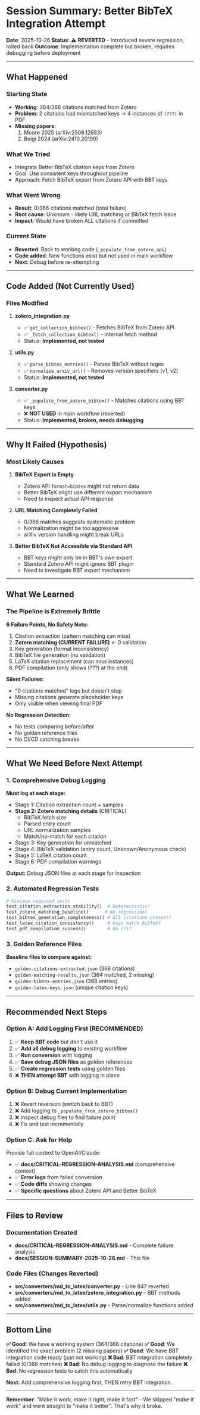 # Session Summary: Better BibTeX Integration Attempt

**Date**: 2025-10-26
**Status**: ⚠️ **REVERTED** - Introduced severe regression, rolled back
**Outcome**: Implementation complete but broken, requires debugging before deployment

---

## What Happened

### Starting State
- **Working**: 364/366 citations matched from Zotero
- **Problem**: 2 citations had mismatched keys → 4 instances of `(???)` in PDF
- **Missing papers**:
  1. Moore 2025 (arXiv:2508.12683)
  2. Beigi 2024 (arXiv:2410.20199)

### What We Tried
- Integrate Better BibTeX citation keys from Zotero
- Goal: Use consistent keys throughout pipeline
- Approach: Fetch BibTeX export from Zotero API with BBT keys

### What Went Wrong
- **Result**: 0/366 citations matched (total failure)
- **Root cause**: Unknown - likely URL matching or BibTeX fetch issue
- **Impact**: Would have broken ALL citations if committed

### Current State
- **Reverted**: Back to working code (`_populate_from_zotero_api`)
- **Code added**: New functions exist but not used in main workflow
- **Next**: Debug before re-attempting

---

## Code Added (Not Currently Used)

### Files Modified

1. **zotero_integration.py**
   - ✅ `get_collection_bibtex()` - Fetches BibTeX from Zotero API
   - ✅ `_fetch_collection_bibtex()` - Internal fetch method
   - Status: **Implemented, not tested**

2. **utils.py**
   - ✅ `parse_bibtex_entries()` - Parses BibTeX without regex
   - ✅ `normalize_arxiv_url()` - Removes version specifiers (v1, v2)
   - Status: **Implemented, not tested**

3. **converter.py**
   - ✅ `_populate_from_zotero_bibtex()` - Matches citations using BBT keys
   - ❌ **NOT USED** in main workflow (reverted)
   - Status: **Implemented, broken, needs debugging**

---

## Why It Failed (Hypothesis)

### Most Likely Causes

1. **BibTeX Export is Empty**
   - Zotero API `format=bibtex` might not return data
   - Better BibTeX might use different export mechanism
   - Need to inspect actual API response

2. **URL Matching Completely Failed**
   - 0/366 matches suggests systematic problem
   - Normalization might be too aggressive
   - arXiv version handling might break URLs

3. **Better BibTeX Not Accessible via Standard API**
   - BBT keys might only be in BBT's own export
   - Standard Zotero API might ignore BBT plugin
   - Need to investigate BBT export mechanism

---

## What We Learned

### The Pipeline is Extremely Brittle

**6 Failure Points, No Safety Nets:**
1. Citation extraction (pattern matching can miss)
2. **Zotero matching (CURRENT FAILURE)** ← 0 validation
3. Key generation (format inconsistency)
4. BibTeX file generation (no validation)
5. LaTeX citation replacement (can miss instances)
6. PDF compilation (only shows (???) at the end)

**Silent Failures:**
- "0 citations matched" logs but doesn't stop
- Missing citations generate placeholder keys
- Only visible when viewing final PDF

**No Regression Detection:**
- No tests comparing before/after
- No golden reference files
- No CI/CD catching breaks

---

## What We Need Before Next Attempt

### 1. Comprehensive Debug Logging

**Must log at each stage:**
- Stage 1: Citation extraction count + samples
- **Stage 2: Zotero matching details** (CRITICAL)
  - BibTeX fetch size
  - Parsed entry count
  - URL normalization samples
  - Match/no-match for each citation
- Stage 3: Key generation for unmatched
- Stage 4: BibTeX validation (entry count, Unknown/Anonymous check)
- Stage 5: LaTeX citation count
- Stage 6: PDF compilation warnings

**Output:** Debug JSON files at each stage for inspection

### 2. Automated Regression Tests

```python
# Minimum required tests
test_citation_extraction_stability()  # Deterministic?
test_zotero_matching_baseline()      # No regression?
test_bibtex_generation_completeness() # All citations present?
test_latex_citation_consistency()     # Keys match BibTeX?
test_pdf_compilation_success()        # No (?)?
```

### 3. Golden Reference Files

**Baseline files to compare against:**
- `golden-citations-extracted.json` (368 citations)
- `golden-matching-results.json` (364 matched, 2 missing)
- `golden-bibtex-entries.json` (368 entries)
- `golden-latex-keys.json` (unique citation keys)

---

## Recommended Next Steps

### Option A: Add Logging First (RECOMMENDED)

1. ✅ **Keep BBT code** but don't use it
2. ✅ **Add all debug logging** to existing workflow
3. ✅ **Run conversion** with logging
4. ✅ **Save debug JSON files** as golden references
5. ✅ **Create regression tests** using golden files
6. ❌ **THEN attempt BBT** with logging in place

### Option B: Debug Current Implementation

1. ❌ Revert reversion (switch back to BBT)
2. ❌ Add logging to `_populate_from_zotero_bibtex()`
3. ❌ Inspect debug files to find failure point
4. ❌ Fix and test incrementally

### Option C: Ask for Help

Provide full context to OpenAI/Claude:
- ✅ **docs/CRITICAL-REGRESSION-ANALYSIS.md** (comprehensive context)
- ✅ **Error logs** from failed conversion
- ✅ **Code diffs** showing changes
- ✅ **Specific questions** about Zotero API and Better BibTeX

---

## Files to Review

### Documentation Created
- **docs/CRITICAL-REGRESSION-ANALYSIS.md** - Complete failure analysis
- **docs/SESSION-SUMMARY-2025-10-26.md** - This file

### Code Files (Changes Reverted)
- **src/converters/md_to_latex/converter.py** - Line 847 reverted
- **src/converters/md_to_latex/zotero_integration.py** - BBT methods added
- **src/converters/md_to_latex/utils.py** - Parse/normalize functions added

---

## Bottom Line

**✅ Good**: We have a working system (364/366 citations)
**✅ Good**: We identified the exact problem (2 missing papers)
**✅ Good**: We have BBT integration code ready (just not working)
**❌ Bad**: BBT integration completely failed (0/366 matches)
**❌ Bad**: No debug logging to diagnose the failure
**❌ Bad**: No regression tests to catch this automatically

**Next**: Add comprehensive logging first, THEN retry BBT integration.

---

**Remember**: "Make it work, make it right, make it fast" - We skipped "make it work" and went straight to "make it better". That's why it broke.

